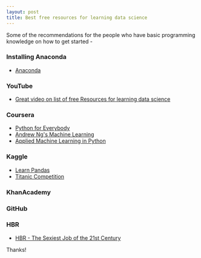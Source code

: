 ```yaml
---
layout: post
title: Best free resources for learning data science
---
```


Some of the recommendations for the people who have basic programming knowledge on how to get started -

### Installing Anaconda
* [Anaconda](https://www.anaconda.com/)

### YouTube
* [Great video on list of free Resources for learning data science](https://www.youtube.com/watch?v=eTxyviU0Ddo&list=LL-WVdIUTRnH6stq8Dk1jkxQ&index=3&t=0s)


### Coursera
* [Python for Everybody](https://www.coursera.org/specializations/python?)
* [Andrew Ng's Machine Learning](https://www.coursera.org/learn/machine-learning)
* [Applied Machine Learning in Python](https://www.coursera.org/learn/python-machine-learning/home/welcome)

### Kaggle
* [Learn Pandas](https://www.kaggle.com/learn/pandas)
* [Titanic Competition](https://www.kaggle.com/startupsci/titanic-data-science-solutions)

### KhanAcademy

### GitHub

### HBR
* [HBR - The Sexiest Job of the 21st Century](https://hbr.org/2012/10/data-scientist-the-sexiest-job-of-the-21st-century) 


Thanks!
